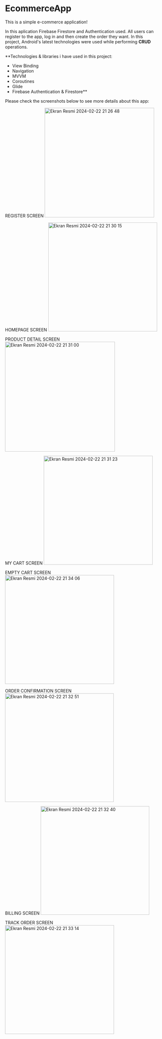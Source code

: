 # EcommerceApp

This is a simple e-commerce application!

In this aplication Firebase Firestore and Authentication used. All users can register to the app, log in and then create the order they want. In this project, Android's latest technologies were used while performing **CRUD** operations.

**Technologies & libraries i have used in this project:
- View Binding
- Navigation
- MVVM
- Coroutines
- Glide
- Firebase Authentication & Firestore**

Please check the screenshots below to see more details about this app:

REGISTER SCREEN
<img width="360" alt="Ekran Resmi 2024-02-22 21 26 48" src="https://github.com/humeyradogus/EcommerceApp/assets/75491382/70d0b7fb-7dde-4cf3-a862-75dcca1d41af">

HOMEPAGE SCREEN
<img width="358" alt="Ekran Resmi 2024-02-22 21 30 15" src="https://github.com/humeyradogus/EcommerceApp/assets/75491382/d680debb-d87b-4661-91bd-a2f6d135ceed">

PRODUCT DETAIL SCREEN
<img width="361" alt="Ekran Resmi 2024-02-22 21 31 00" src="https://github.com/humeyradogus/EcommerceApp/assets/75491382/56b27a09-3875-4f8b-9fab-3e797422db54">

MY CART SCREEN
<img width="358" alt="Ekran Resmi 2024-02-22 21 31 23" src="https://github.com/humeyradogus/EcommerceApp/assets/75491382/422674c1-9b5e-438c-9b18-5ab61c09b368">

EMPTY CART SCREEN
<img width="358" alt="Ekran Resmi 2024-02-22 21 34 06" src="https://github.com/humeyradogus/EcommerceApp/assets/75491382/ccf9f3d8-b4fd-4dba-839c-fd48dcead14e">

ORDER CONFIRMATION SCREEN
<img width="357" alt="Ekran Resmi 2024-02-22 21 32 51" src="https://github.com/humeyradogus/EcommerceApp/assets/75491382/4865b0e7-d5fe-4b32-b688-fb101d7e5951">

BILLING SCREEN
<img width="357" alt="Ekran Resmi 2024-02-22 21 32 40" src="https://github.com/humeyradogus/EcommerceApp/assets/75491382/a74fa70c-28e0-4aee-91de-7abed6b38a80">

TRACK ORDER SCREEN
<img width="358" alt="Ekran Resmi 2024-02-22 21 33 14" src="https://github.com/humeyradogus/EcommerceApp/assets/75491382/1e0b9b3d-b32b-45d7-a378-ec4d7b01bee7">





